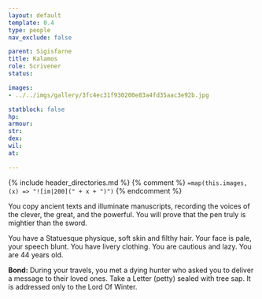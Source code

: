 ```yaml
---
layout: default
template: 0.4
type: people
nav_exclude: false

parent: Sigisfarne
title: Kalamos
role: Scrivener
status: 

images: 
- ../../imgs/gallery/3fc4ec31f930200e83a4fd35aac3e92b.jpg

statblock: false
hp: 
armour: 
str: 
dex: 
wil: 
at: 

---
```


{% include header_directories.md %}
{% comment %}
`=map(this.images, (x) => "![im|200](" + x + ")")`
{% endcomment %}

You copy ancient texts and illuminate manuscripts, recording the voices of the clever, the great, and the powerful. You will prove that the pen truly is mightier than the sword.

You have a Statuesque physique, soft skin and filthy hair. Your face is pale, your speech blunt. You have livery clothing. You are cautious and lazy. You are 44 years old.

**Bond:** During your travels, you met a dying hunter who asked you to deliver a message to their loved ones. Take a Letter (petty) sealed with tree sap. It is addressed only to the Lord Of Winter.